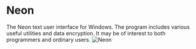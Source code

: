# Neon
The Neon text user interface for Windows. The program includes various useful utilities and data encryption. It may be of interest to both programmers and ordinary users.
![Neon](https://github.com/Kepler54/Neon/assets/126917322/5d980453-f52c-4fb6-858b-c0399d28f55d)
